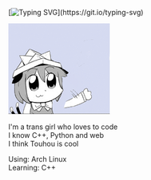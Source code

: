 [![Typing SVG](https://readme-typing-svg.herokuapp.com?font=Fira+Code&pause=1000&color=F74CD7&width=435&lines=Howdy!)](https://git.io/typing-svg)

![chen waving](chenwave.gif)

I'm a trans girl who loves to code<br>
I know C++, Python and web<br>
I think Touhou is cool

Using: Arch Linux<br>
Learning: C++
